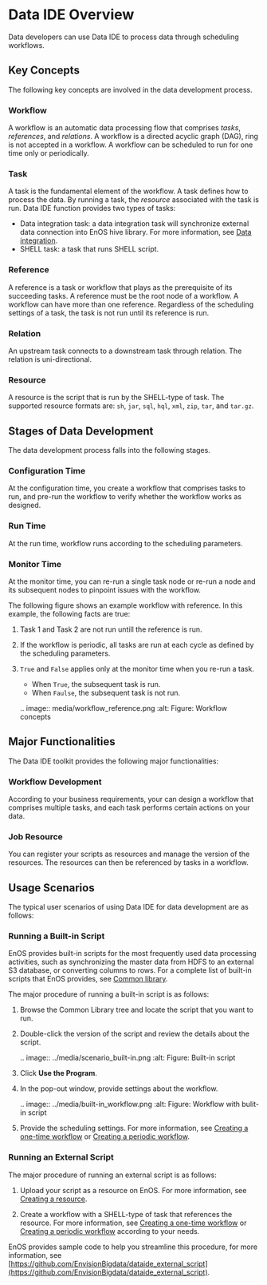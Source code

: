# Data IDE Overview

Data developers can use Data IDE to process data through scheduling workflows.

## Key Concepts

The following key concepts are involved in the data development process.

### Workflow

A workflow is an automatic data processing flow that comprises  _tasks_, _references_, and _relations_. A workflow is a directed acyclic graph (DAG), ring is not accepted in a workflow.
A workflow can be scheduled to run for one time only or periodically.

### Task

A task is the fundamental element of the workflow. A task defines how to process the data. By running a task, the  _resource_ associated with the task is run. Data IDE function provides two types of tasks:
- Data integration task: a data integration task will synchronize external data connection into EnOS hive library. For more information, see [Data integration](../data_integration/index).
- SHELL task: a task that runs SHELL script.

### Reference

A reference is a task or workflow that plays as the prerequisite of its succeeding tasks. A reference must be the root node of a workflow. A workflow can have more than one reference. Regardless of the scheduling settings of a task, the task is not run until its reference is run.

### Relation

An upstream task connects to a downstream task through relation. The relation is uni-directional.

### Resource

A resource is the script that is run by the SHELL-type of task. The supported resource formats are: `sh`, `jar`, `sql`, `hql`, `xml`, `zip`, `tar`, and `tar.gz`.

## Stages of Data Development

The data development process falls into the following stages.

### Configuration Time  

At the configuration time, you create a workflow that comprises tasks to run, and pre-run the workflow to verify whether the workflow works as designed.

### Run Time  

At the run time, workflow runs according to the scheduling parameters.

### Monitor Time  

At the monitor time, you can re-run a single task node or re-run a node and its subsequent nodes to pinpoint issues with the workflow.

The following figure shows an example workflow with reference. In this example, the following facts are true:

1. Task 1 and Task 2 are not run untill the reference is run.

2. If the workflow is periodic, all tasks are run at each cycle as defined by the scheduling parameters.

3. `True` and `False` applies only at the monitor time when you re-run a task.

   - When `True`, the subsequent task is run.
   - When `Faulse`, the subsequent task is not run.

   .. image:: media/workflow_reference.png
      :alt: Figure: Workflow concepts



## Major Functionalities

The Data IDE toolkit provides the following major functionalities:

### Workflow Development

According to your business requirements, your can design a workflow that comprises multiple tasks, and each task performs certain actions on your data.

### Job Resource

You can register your scripts as resources and manage the version of the resources. The resources can then be referenced by tasks in a workflow.

## Usage Scenarios

The typical user scenarios of using Data IDE for data development are as follows:

### Running a Built-in Script

EnOS provides built-in scripts for the most frequently used data processing activities, such as synchronizing the master data from HDFS to an external S3 database, or converting columns to rows. For a complete list of built-in scripts that EnOS provides, see [Common library](../common_library).

The major procedure of running a built-in script is as follows:

1. Browse the Common Library tree and locate the script that you want to run.

2. Double-click the version of the script and review the details about the script.

   .. image:: ../media/scenario_built-in.png
      :alt: Figure: Built-in script


3. Click **Use the Program**.

4. In the pop-out window, provide settings about the workflow.

   .. image:: ../media/built-in_workflow.png
      :alt: Figure: Workflow with bulit-in script


5. Provide the scheduling settings. For more information, see [Creating a one-time workflow](creating_workflow_onetime) or [Creating a periodic workflow](creating_workflow_periodic).


### Running an External Script

The major procedure of running an external script is as follows:
1. Upload your script as a resource on EnOS. For more information, see [Creating a resource](creating_resource).

2. Create a workflow with a SHELL-type of task that references the resource. For more information, see [Creating a one-time workflow](creating_workflow_onetime) or [Creating a periodic workflow](creating_workflow_periodic) according to your needs.

EnOS provides sample code to help you streamline this procedure, for more information, see [https://github.com/EnvisionBigdata/dataide_external_script](https://github.com/EnvisionBigdata/dataide_external_script).
